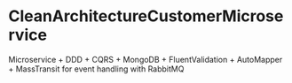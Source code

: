 # CleanArchitectureCustomerMicroservice
Microservice + DDD + CQRS + MongoDB + FluentValidation + AutoMapper + MassTransit for event handling with RabbitMQ
